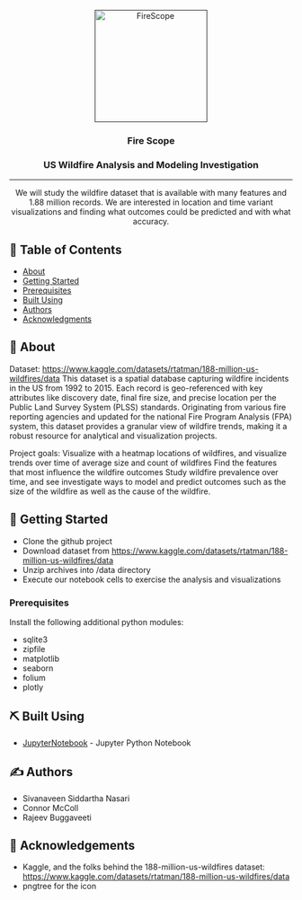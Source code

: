 <p align="center">
  <a href="" rel="noopener">
 <img width=200px height=200px src="https://png.pngtree.com/png-vector/20191018/ourmid/pngtree-forest-fire-icon-cartoon-style-png-image_1824449.jpg" alt="FireScope"></a>
</p>

<h3 align="center">Fire Scope</h3>

<div align="center">

<h3 align="center">US Wildfire Analysis and Modeling Investigation</h3>

</div>

---

<p align="center"> 
  We will study the wildfire dataset that is available with many features and 1.88 million records. We are interested in location and time variant visualizations and finding what outcomes could be predicted and with what accuracy.
    <br> 
</p>

## 📝 Table of Contents

- [About](#about)
- [Getting Started](#getting_started)
- [Prerequisites](#prereq)
- [Built Using](#built_using)
- [Authors](#authors)
- [Acknowledgments](#acknowledgement)

## 🧐 About <a name = "about"></a>

Dataset: https://www.kaggle.com/datasets/rtatman/188-million-us-wildfires/data
This dataset is a spatial database capturing wildfire incidents in the US from 1992 to 2015. Each record is geo-referenced with key attributes like discovery date, final fire size, and precise location per the Public Land Survey System (PLSS) standards. Originating from various fire reporting agencies and updated for the national Fire Program Analysis (FPA) system, this dataset provides a granular view of wildfire trends, making it a robust resource for analytical and visualization projects.

Project goals: Visualize with a heatmap locations of wildfires, and visualize trends over time of average size and count of wildfires
Find the features that most influence the wildfire outcomes
Study wildfire prevalence over time, and see investigate ways to model and predict outcomes such as the size of the wildfire as well as the cause of the wildfire.

## 🏁 Getting Started <a name = "getting_started"></a>

- Clone the github project
- Download dataset from https://www.kaggle.com/datasets/rtatman/188-million-us-wildfires/data
- Unzip archives into /data directory
- Execute our notebook cells to exercise the analysis and visualizations

### Prerequisites <a name = "prereq"></a>

Install the following additional python modules:
- sqlite3
- zipfile
- matplotlib
- seaborn
- folium
- plotly

## ⛏️ Built Using <a name = "built_using"></a>

- [JupyterNotebook](https://jupyter.org/) - Jupyter Python Notebook

## ✍️ Authors <a name = "authors"></a>

- Sivanaveen Siddartha Nasari
- Connor McColl
- Rajeev Buggaveeti

## 🎉 Acknowledgements <a name = "acknowledgement"></a>

- Kaggle, and the folks behind the 188-million-us-wildfires dataset: https://www.kaggle.com/datasets/rtatman/188-million-us-wildfires/data
- pngtree for the icon
